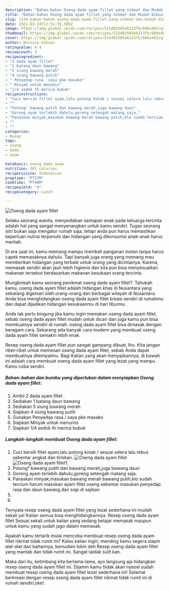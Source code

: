 ```yaml
---
description: "Bahan-bahan Oseng dada ayam fillet yang nikmat dan Mudah Dibuat"
title: "Bahan-bahan Oseng dada ayam fillet yang nikmat dan Mudah Dibuat"
slug: 1134-bahan-bahan-oseng-dada-ayam-fillet-yang-nikmat-dan-mudah-dibuat
date: 2021-03-24T12:51:59.506Z
image: https://img-global.cpcdn.com/recipes/515d02585e6123fb/680x482cq70/oseng-dada-ayam-fillet-foto-resep-utama.jpg
thumbnail: https://img-global.cpcdn.com/recipes/515d02585e6123fb/680x482cq70/oseng-dada-ayam-fillet-foto-resep-utama.jpg
cover: https://img-global.cpcdn.com/recipes/515d02585e6123fb/680x482cq70/oseng-dada-ayam-fillet-foto-resep-utama.jpg
author: Bernice Gibson
ratingvalue: 4.4
reviewcount: 3
recipeingredient:
- "2 dada ayam fillet"
- "1 batang daun bawang"
- "5 siung bawang merah"
- "4 siung bawang putih"
- " Penyedap rasa  saya pke masako"
- " Minyak untuk menumis"
- "1/4 sedok th merica bubuk"
recipeinstructions:
- "Cuci bersih fillet ayam,lalu potong kotak / sesuai selera lalu rebus sebentar angkat dan tiriskan."
- ""
- "Potong² bawang putih dan bawang merah,juga bawang daun"
- "Goreng ayam terlebih dahulu,goreng setengah matang saja."
- "Panaskan minyak,masukan bawang merah bawang putih,klo sudah tercium harum masukan ayam fillet oseng sebentar masukan penyedap rasa dan daun bawang.dan siap di sajikan"
- ""
- ""
categories:
- Resep
tags:
- oseng
- dada
- ayam

katakunci: oseng dada ayam 
nutrition: 261 calories
recipecuisine: Indonesian
preptime: "PT17M"
cooktime: "PT40M"
recipeyield: "4"
recipecategory: Lunch

---
```



![Oseng dada ayam fillet](https://img-global.cpcdn.com/recipes/515d02585e6123fb/680x482cq70/oseng-dada-ayam-fillet-foto-resep-utama.jpg)

Selaku seorang wanita, menyediakan santapan enak pada keluarga tercinta adalah hal yang sangat menyenangkan untuk kamu sendiri. Tugas seorang istri bukan saja mengatur rumah saja, tetapi anda pun harus memastikan keperluan nutrisi terpenuhi dan hidangan yang dikonsumsi anak-anak harus mantab.

Di era  saat ini, kamu memang mampu membeli panganan instan tanpa harus capek memasaknya dahulu. Tapi banyak juga orang yang memang mau memberikan hidangan yang terbaik untuk orang yang dicintainya. Karena, memasak sendiri akan jauh lebih higienis dan kita pun bisa menyesuaikan makanan tersebut berdasarkan makanan kesukaan orang tercinta. 



Mungkinkah kamu seorang penikmat oseng dada ayam fillet?. Tahukah kamu, oseng dada ayam fillet adalah hidangan khas di Nusantara yang sekarang digemari oleh orang-orang dari berbagai wilayah di Nusantara. Anda bisa menghidangkan oseng dada ayam fillet kreasi sendiri di rumahmu dan dapat dijadikan hidangan kesukaanmu di hari liburmu.

Anda tak perlu bingung jika kamu ingin memakan oseng dada ayam fillet, sebab oseng dada ayam fillet mudah untuk dicari dan juga kamu pun bisa membuatnya sendiri di rumah. oseng dada ayam fillet bisa dimasak dengan beragam cara. Sekarang ada banyak cara modern yang membuat oseng dada ayam fillet semakin lebih enak.

Resep oseng dada ayam fillet pun sangat gampang dibuat, lho. Kita jangan ribet-ribet untuk memesan oseng dada ayam fillet, sebab Anda dapat membuatnya ditempatmu. Bagi Kalian yang akan menyajikannya, di bawah ini adalah cara membuat oseng dada ayam fillet yang lezat yang mampu Kamu coba sendiri.

<!--inarticleads1-->

##### Bahan-bahan dan bumbu yang diperlukan dalam menyiapkan Oseng dada ayam fillet:

1. Ambil 2 dada ayam fillet
1. Sediakan 1 batang daun bawang
1. Sediakan 5 siung bawang merah
1. Siapkan 4 siung bawang putih
1. Gunakan  Penyedap rasa / saya pke masako
1. Siapkan  Minyak untuk menumis
1. Siapkan 1/4 sedok th merica bubuk




<!--inarticleads2-->

##### Langkah-langkah membuat Oseng dada ayam fillet:

1. Cuci bersih fillet ayam,lalu potong kotak / sesuai selera lalu rebus sebentar angkat dan tiriskan.
<img src="https://img-global.cpcdn.com/steps/023514d92830e859/160x128cq70/oseng-dada-ayam-fillet-langkah-memasak-1-foto.jpg" alt="Oseng dada ayam fillet"><img src="https://img-global.cpcdn.com/steps/fe51189922196607/160x128cq70/oseng-dada-ayam-fillet-langkah-memasak-1-foto.jpg" alt="Oseng dada ayam fillet">1. 
1. Potong² bawang putih dan bawang merah,juga bawang daun
1. Goreng ayam terlebih dahulu,goreng setengah matang saja.
1. Panaskan minyak,masukan bawang merah bawang putih,klo sudah tercium harum masukan ayam fillet oseng sebentar masukan penyedap rasa dan daun bawang.dan siap di sajikan
1. 
1. 




Ternyata resep oseng dada ayam fillet yang lezat sederhana ini mudah sekali ya! Kalian semua bisa menghidangkannya. Resep oseng dada ayam fillet Sesuai sekali untuk kalian yang sedang belajar memasak maupun untuk kamu yang sudah jago dalam memasak.

Apakah kamu tertarik mulai mencoba membuat resep oseng dada ayam fillet nikmat tidak rumit ini? Kalau kalian ingin, mending kamu segera siapin alat-alat dan bahannya, kemudian bikin deh Resep oseng dada ayam fillet yang mantab dan tidak rumit ini. Sangat taidak sulit kan. 

Maka dari itu, ketimbang kita berlama-lama, ayo langsung aja hidangkan resep oseng dada ayam fillet ini. Dijamin kamu tiidak akan nyesel sudah membuat resep oseng dada ayam fillet lezat sederhana ini! Selamat berkreasi dengan resep oseng dada ayam fillet nikmat tidak rumit ini di rumah sendiri,oke!.

